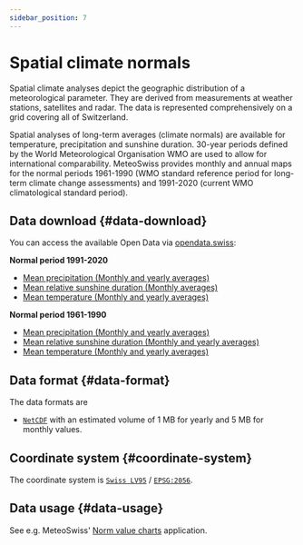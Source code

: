 ```yaml
---
sidebar_position: 7
---
```


# Spatial climate normals

Spatial climate analyses depict the geographic distribution of a meteorological parameter. They are derived from measurements at weather stations, satellites and radar. The data is represented comprehensively on a grid covering all of Switzerland.

Spatial analyses of long-term averages (climate normals) are available for temperature, precipitation and sunshine duration. 30-year periods defined by the World Meteorological Organisation WMO are used to allow for international comparability. MeteoSwiss provides monthly and annual maps for the normal periods 1961-1990 (WMO standard reference period for long-term climate change assessments) and 1991-2020 (current WMO climatological standard period).

<!--
| PERIOD_TX    | BOUND_BOX_COORD_SYS_TX | OUTPUT_COORDSYS_TX | OUTPUT_FORMAT_TX | filename                                                  |
| ------------ | ---------------------- | ------------------ | ---------------- | --------------------------------------------------------- |
| previous_day | CH1995                 | EPSG:2056          | NETCDF           | RnormM9120 Normwert Monatsniederschalg 1991-2020          |
| previous_day | CH1995                 | EPSG:2056          | NETCDF           | RnormY9120 Normwert Jahressniederschalg 1991-2020         |
| previous_day | CH1995                 | EPSG:2056          | NETCDF           | TnormM9120 Normwert Monats-Mitteltemperatur 1991-2020     |
| previous_day | CH1995                 | EPSG:2056          | NETCDF           | TnormY9120 Normwert Jahres-Mitteltemperatur 1991-2020     |
| previous_day | CH1995                 | EPSG:2056          | NETCDF           | TminnormM9120 Normwert Monats-Minimumtemperatur 1991-2020 |
| previous_day | CH1995                 | EPSG:2056          | NETCDF           | TminnormY9120 Normwert Jahres-Minimumtemperatur 1991-2020 |
| previous_day | CH1995                 | EPSG:2056          | NETCDF           | TmaxnormM9120 Normwert Monats-Maximumtemperatur 1991-2020 |
| previous_day | CH1995                 | EPSG:2056          | NETCDF           | TmaxnormM9120 Normwert Jahres-Maximumtemperatur 1991-2020 |
| previous_day | CH1995                 | EPSG:2056          | NETCDF           | SnormM9120 Normwert Monats-Sonnenscheindauer 1991-2020    |
| previous_day | CH1995                 | EPSG:2056          | NETCDF           | SnormY9120 Normwert Monats-Sonnenscheindauer 1991-2020    |
-->

## Data download {#data-download}

You can access the available Open Data via [opendata.swiss](https://opendata.swiss/en/dataset?q=klimanormwerte&sort=score%20desc%2C%20metadata_modified%20desc&organization=bundesamt-fur-meteorologie-und-klimatologie-meteoschweiz&res_format=SERVICE):

**Normal period 1991-2020**
- [Mean precipitation (Monthly and yearly averages)](https://data.geo.admin.ch/browser/index.html#/collections/ch.meteoschweiz.klimanormwerte-niederschlag_aktuelle_periode/items/klimanormwerte-niederschlag_aktuelle_periode) 
- [Mean relative sunshine duration (Monthly averages)](https://data.geo.admin.ch/browser/index.html#/collections/ch.meteoschweiz.klimanormwerte-sonnenscheindauer_aktuelle_periode/items/klimanormwerte-sonnenscheindauer_aktuelle_periode)
- [Mean temperature (Monthly and yearly averages)](https://data.geo.admin.ch/browser/index.html#/collections/ch.meteoschweiz.klimanormwerte-temperatur_aktuelle_periode/items/klimanormwerte-temperatur_aktuelle_periode)

**Normal period 1961-1990**
- [Mean precipitation (Monthly and yearly averages)](https://data.geo.admin.ch/browser/index.html#/collections/ch.meteoschweiz.klimanormwerte-niederschlag_1961_1990/items/klimanormwerte-niederschlag_1961_1990) 
- [Mean relative sunshine duration (Monthly and yearly averages)](https://data.geo.admin.ch/browser/index.html#/collections/ch.meteoschweiz.klimanormwerte-sonnenscheindauer_1961_1990/items/klimanormwerte-sonnenscheindauer_1961_1990) 
- [Mean temperature (Monthly and yearly averages)](https://data.geo.admin.ch/browser/index.html#/collections/ch.meteoschweiz.klimanormwerte-temperatur_1961_1990/items/klimanormwerte-temperatur_1961_1990)

## Data format {#data-format}

The data formats are 
- [`NetCDF`](https://www.unidata.ucar.edu/software/netcdf/) with an estimated volume of 1 MB for yearly and 5 MB for monthly values.

## Coordinate system {#coordinate-system}

The coordinate system is [`Swiss LV95`](https://www.swisstopo.admin.ch/en/the-swiss-coordinates-system) / [`EPSG:2056`](https://epsg.io/2056). 

## Data usage {#data-usage}

See e.g. MeteoSwiss' [Norm value charts](https://www.meteoswiss.admin.ch/services-and-publications/applications/ext/climate-norm-maps-public.html#https%3A%2F%2Fservice.meteoswiss.ch%2Fproductbrowser%2FproductDisplay%2Fclimate-norm-maps-public%3Flang=en&cg1.parameter=FrostDays&cg1.normalPeriod=1961-1990&cg1.productName=climate-indicators-maps-norm) application.
